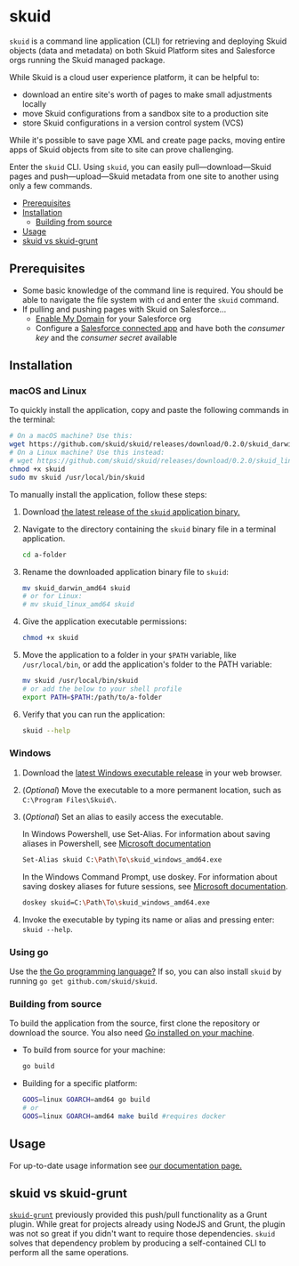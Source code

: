 # skuid

`skuid` is a command line application (CLI) for retrieving and deploying Skuid objects (data and metadata) on both Skuid Platform sites and Salesforce orgs running the Skuid managed package.

While Skuid is a cloud user experience platform, it can be helpful to:

- download an entire site's worth of pages to make small adjustments locally
- move Skuid configurations from a sandbox site to a production site
- store Skuid configurations in a version control system (VCS)

While it's possible to save page XML and create page packs, moving entire apps of Skuid objects from site to site can prove challenging.

Enter the `skuid` CLI. Using `skuid`, you can easily pull—download—Skuid pages and push—upload—Skuid metadata from one site to another using only a few commands.

* [Prerequisites](#prerequisites)
* [Installation](#installation)
	* [Building from source](#building-from-source)
* [Usage](#usage)
* [skuid vs skuid-grunt](#skuid-vs-skuid-grunt)

## Prerequisites

- Some basic knowledge of the command line is required. You should be able to navigate the file system with `cd` and enter the `skuid` command.
- If pulling and pushing pages with Skuid on Salesforce...
  - [Enable My Domain](https://help.salesforce.com/articleView?id=domain_name_overview.htm&type=5) for your Salesforce org
  - Configure a [Salesforce connected app](https://help.salesforce.com/articleView?id=connected_app_overview.htm&type=5) and have both the _consumer key_ and the _consumer secret_ available

## Installation

### macOS and Linux

To quickly install the application, copy and paste the following commands in the terminal:

```bash
# On a macOS machine? Use this:
wget https://github.com/skuid/skuid/releases/download/0.2.0/skuid_darwin_amd64 -O skuid
# On a Linux machine? Use this instead:
# wget https://github.com/skuid/skuid/releases/download/0.2.0/skuid_linux_amd64 -O skuid
chmod +x skuid
sudo mv skuid /usr/local/bin/skuid
```

To manually install the application, follow these steps:

1. Download [the latest release of the `skuid` application binary.](https://github.com/skuid/skuid/releases)
1. Navigate to the directory containing the `skuid` binary file in a terminal application.

   ```bash
   cd a-folder
   ```

1. Rename the downloaded application binary file to `skuid`:

   ```bash
   mv skuid_darwin_amd64 skuid
   # or for Linux:
   # mv skuid_linux_amd64 skuid
   ```

1. Give the application executable permissions:

   ```bash
   chmod +x skuid
   ```

1. Move the application to a folder in your `$PATH` variable, like `/usr/local/bin`, or add the application's folder to the PATH variable:

   ```bash
   mv skuid /usr/local/bin/skuid
   # or add the below to your shell profile
   export PATH=$PATH:/path/to/a-folder
   ```

1. Verify that you can run the application:

   ```bash
   skuid --help
   ```

### Windows

1. Download the [latest Windows executable release](https://github.com/skuid/skuid/releases) in your web browser.
1. (_Optional_) Move the executable to a more permanent location, such as `C:\Program Files\Skuid\`.
1. (_Optional_) Set an alias to easily access the executable.

   In Windows Powershell, use Set-Alias. For information about saving aliases in Powershell, see [Microsoft documentation](https://docs.microsoft.com/en-us/powershell/module/microsoft.powershell.utility/set-alias?view=powershell-6)

   ```bash
   Set-Alias skuid C:\Path\To\skuid_windows_amd64.exe
   ```

   In the Windows Command Prompt, use doskey. For information about saving doskey aliases for future sessions, see [Microsoft documentation](https://technet.microsoft.com/en-us/library/ff382652.aspx).

   ```bash
   doskey skuid=C:\Path\To\skuid_windows_amd64.exe
   ```

1. Invoke the executable by typing its name or alias and pressing enter: `skuid --help`.

### Using go

Use the [the Go programming language?](https://golang.org/doc/install) If so, you can also install `skuid` by running `go get github.com/skuid/skuid`.

### Building from source

To build the application from the source, first clone the repository or download the source. You also need [Go installed on your machine](https://golang.org/doc/install).

- To build from source for your machine:

  ```bash
  go build
  ```

- Building for a specific platform:

  ```bash
  GOOS=linux GOARCH=amd64 go build
  # or
  GOOS=linux GOARCH=amd64 make build #requires docker
  ```

## Usage

For up-to-date usage information see [our documentation page.](https://docs.skuid.com/latest/en/skuid/cli)

## skuid vs skuid-grunt

[`skuid-grunt`](https://github.com/skuid/skuid-grunt) previously provided this push/pull functionality as a Grunt plugin. While great for projects already using NodeJS and Grunt, the plugin was not so great if you didn't want to require those dependencies. `skuid` solves that dependency problem by producing a self-contained CLI to perform all the same operations.